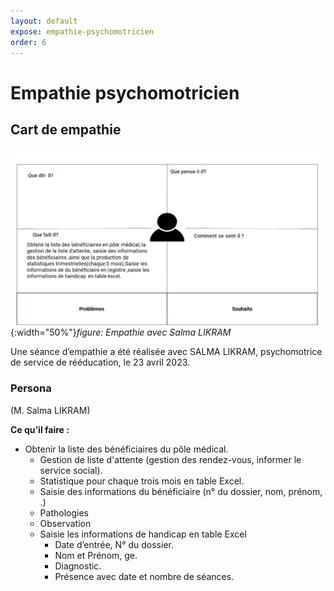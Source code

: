 ```yaml
---
layout: default
expose: empathie-psychomotricien
order: 6
---
```


# Empathie psychomotricien

<!-- new slide -->

## Cart de empathie

![Empathy](./images/carte-empathie-psychomotricien-Salma-LIKRAM.png){:width="50%"}_figure: Empathie avec Salma LIKRAM_

<!-- note -->

Une séance d’empathie a été réalisée avec SALMA LIKRAM, psychomotrice de service de rééducation, le 23 avril 2023.

### Persona

(M. Salma LIKRAM)

**Ce qu’il faire :**

- Obtenir la liste des bénéficiaires du pôle médical.
  - Gestion de liste d'attente (gestion des rendez-vous, informer le service social).
  - Statistique pour chaque trois mois en table Excel.
  - Saisie des informations du bénéficiaire (n° du dossier, nom, prénom, .)
  - Pathologies
  - Observation
  - Saisie les informations de handicap en table Excel
    - Date d’entrée, N° du dossier.
    - Nom et Prénom, ge.
    - Diagnostic.
    - Présence avec date et nombre de séances.



